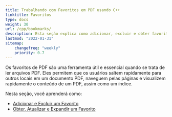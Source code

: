 ```yaml
---
title: Trabalhando com Favoritos em PDF usando C++
linktitle: Favoritos
type: docs
weight: 30
url: /cpp/bookmarks/
description: Esta seção explica como adicionar, excluir e obter favoritos com o Aspose.PDF para C++.
lastmod: "2022-01-31"
sitemap:
    changefreq: "weekly"
    priority: 0.7
---
```


Os favoritos de PDF são uma ferramenta útil e essencial quando se trata de ler arquivos PDF. Eles permitem que os usuários saltem rapidamente para outros locais em um documento PDF, naveguem pelas páginas e visualizem rapidamente o conteúdo de um PDF, assim como um índice.

Nesta seção, você aprenderá como:

- [Adicionar e Excluir um Favorito](/pdf/cpp/add-and-delete-bookmark/)
- [Obter, Atualizar e Expandir um Favorito](/pdf/cpp/get-update-and-expand-bookmark/)